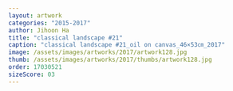 ```yaml
---
layout: artwork
categories: "2015-2017"
author: Jihoon Ha
title: "classical landscape #21"
caption: "classical landscape #21_oil on canvas_46×53㎝_2017"
image: /assets/images/artworks/2017/artwork128.jpg
thumb: /assets/images/artworks/2017/thumbs/artwork128.jpg
order: 17030521
sizeScore: 03
---
```

